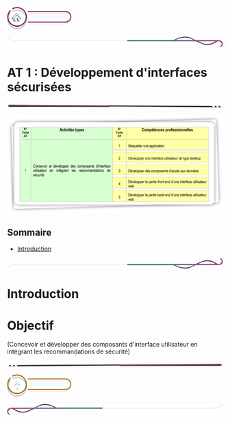  <a href="../README.md">
  <img src="../assets/button/home_page.png" alt="Home page" style="width: 150px; height: auto;">
</a>

![border](../assets/line/border_deco_rt.png)

# AT 1 : Développement d'interfaces sécurisées

![border](../assets/line/line-pink-point_l.png)

![border](../assets/img/AT1.png)
## Sommaire

- [Introduction](#introduction)

![border](../assets/line/border_deco_rb.png)

# Introduction

# Objectif

(Concevoir et développer des composants d'interface utilisateur en intégrant les recommandations de sécurité)

![border](../assets/line/line-pink-point_r.png)

<a href="#sommaire">
  <img src="../assets/button/back_to_top.png" alt="Back to top" style="width: 150px; height: auto;">
</a>

![border](../assets/line/border_deco_l.png)
